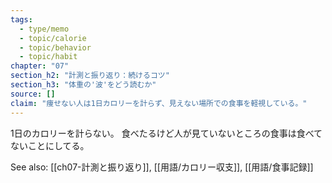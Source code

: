 ```yaml
---
tags:
  - type/memo
  - topic/calorie
  - topic/behavior
  - topic/habit
chapter: "07"
section_h2: "計測と振り返り：続けるコツ"
section_h3: "体重の'波'をどう読むか"
source: []
claim: "痩せない人は1日カロリーを計らず、見えない場所での食事を軽視している。"
---
```


1日のカロリーを計らない。
食べたるけど人が見ていないところの食事は食べてないことにしてる。

See also: [[ch07-計測と振り返り]], [[用語/カロリー収支]], [[用語/食事記録]]